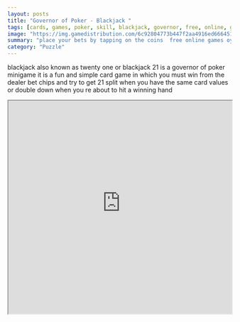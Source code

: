 ```yaml
---
layout: posts
title: "Governor of Poker - Blackjack "
tags: [cards, games, poker, skill, blackjack, governor, free, online, games, oyna, game, free, games, play, play, games]
image: "https://img.gamedistribution.com/6c92804773b447f2aa4916ed6664513e.jpg"
summary: "place your bets by tapping on the coins  free online games oyna game free games play play games"
category: "Puzzle"
---
```


blackjack also known as twenty one or blackjack 21 is a governor of poker minigame it is a fun and simple card game in which you must win from the dealer bet chips and try to get 21 split when you have the same card values or double down when you re about to hit a winning hand

<iframe width="100%" height="480px;" src="https://html5.gamedistribution.com/6c92804773b447f2aa4916ed6664513e/"></iframe>